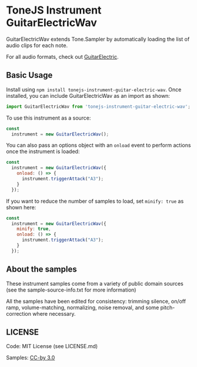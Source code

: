 # ToneJS Instrument GuitarElectricWav

GuitarElectricWav extends Tone.Sampler by automatically loading the list of audio clips for each note.

For all audio formats, check out [GuitarElectric](../README.md).

## Basic Usage

Install using `npm install tonejs-instrument-guitar-electric-wav`. Once installed, you can include GuitarElectricWav as an import as shown:

```javascript
import GuitarElectricWav from 'tonejs-instrument-guitar-electric-wav';
```

To use this instrument as a source:

```javascript
const
  instrument = new GuitarElectricWav();
```

You can also pass an options object with an `onload` event to perform actions once the instrument is loaded:

```javascript
const
  instrument = new GuitarElectricWav({
    onload: () => {
      instrument.triggerAttack("A3");
    }
  });
```

If you want to reduce the number of samples to load, set `minify: true` as shown here:

```javascript
const
  instrument = new GuitarElectricWav({
    minify: true,
    onload: () => {
      instrument.triggerAttack("A3");
    }
  });
```

## About the samples

These instrument samples come from a variety of public domain sources (see the sample-source-info.txt for more information)

All the samples have been edited for consistency: trimming silence, on/off ramp, volume-matching, normalizing, noise removal, and some pitch-correction where necessary.

## LICENSE

Code: MIT License (see LICENSE.md)

Samples: [CC-by 3.0](https://creativecommons.org/licenses/by/3.0/)

